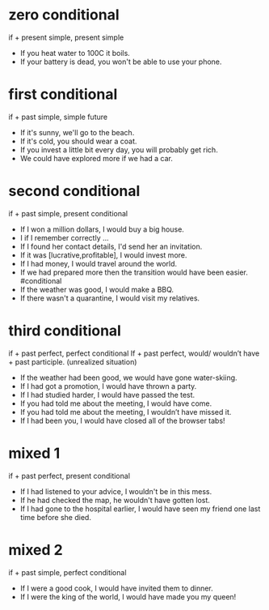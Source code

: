 # zero conditional
if + present simple, present simple
- If you heat water to 100C it boils.
- If your battery is dead, you won't be able to use your phone.

# first conditional
if + past simple, simple future
- If it's sunny, we'll go to the beach.
- If it's cold, you should wear a coat.
- If you invest a little bit every day, you will probably get rich.
- We could have explored more if we had a car.


# second conditional 
if + past simple, present conditional
- If I  won a million dollars, I would buy a big house.
- I if I remember correctly ... 
- If I found her contact details, I'd send her an invitation.
- If it was [lucrative,profitable], I would invest more.
- If I had money, I would travel around the world.
- If we had prepared more then the transition would have been easier. #conditional
- If the weather was good, I would make a BBQ.
- If there wasn't a quarantine, I would visit my relatives.

# third conditional
if + past perfect, perfect conditional 
If + past perfect, would/ wouldn’t have + past participle.
(unrealized situation)
-  If the weather had been good, we would have gone water-skiing.
-  If I had got a promotion, I would have thrown a party.
-  If I had studied harder, I would have passed the test.
-  If you had told me about the meeting, I would have come.
-  If you had told me about the meeting, I wouldn’t have missed it.
-  If I had been you, I would have closed all of the browser tabs!
  

# mixed 1
if + past perfect, present conditional
- If I had listened to your advice, I wouldn't be in this mess.
- If he had checked the map, he wouldn't have gotten lost.
- If I had gone to the hospital earlier, I would have seen my friend one last time before she died.

# mixed 2
if + past simple, perfect conditional
- If I were a good cook, I would have invited them to dinner.
- If I were the king of the world, I would have made you my queen!
